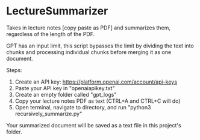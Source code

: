 # LectureSummarizer
Takes in lecture notes [copy paste as PDF] and summarizes them, regardless of the length of the PDF. 

GPT has an input limit, this script bypasses the limit by dividing the text into chunks and processing individual chunks before merging it as one document.

Steps:

1. Create an API key: https://platform.openai.com/account/api-keys
2. Paste your API key in "openaiapikey.txt"
3. Create an empty folder called "gpt_logs"
4. Copy your lecture notes PDF as text (CTRL+A and CTRL+C will do)
5. Open terminal, navigate to directory, and run "python3 recursively_summarize.py"

Your summarized document will be saved as a text file in this project's folder.
